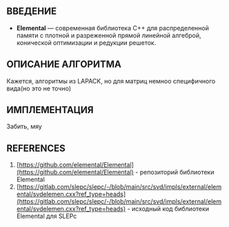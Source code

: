 ## ВВЕДЕНИЕ
- **Elemental** — современная библиотека C++ для распределенной памяти с плотной и разреженной прямой линейной алгеброй, конической оптимизации и редукции решеток.

## ОПИСАНИЕ АЛГОРИТМА
Кажется, алгоритмы из LAPACK, но для матриц немноо специфичного вида(но это не точно)
## ИМПЛЕМЕНТАЦИЯ
Забить, мяу

## REFERENCES
1. [https://github.com/elemental/Elemental](https://github.com/elemental/Elemental) - репозиторий библиотеки Elemental  
2. [https://gitlab.com/slepc/slepc/-/blob/main/src/svd/impls/external/elemental/svdelemen.cxx?ref_type=heads](https://gitlab.com/slepc/slepc/-/blob/main/src/svd/impls/external/elemental/svdelemen.cxx?ref_type=heads) - исходный код библиотеки Elemental для SLEPc
